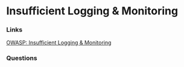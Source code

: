# Insufficient Logging & Monitoring

### Links
[OWASP: Insufficient Logging & Monitoring](https://owasp.org/www-project-top-ten/2017/A10_2017-Insufficient_Logging%2526Monitoring)

### Questions
